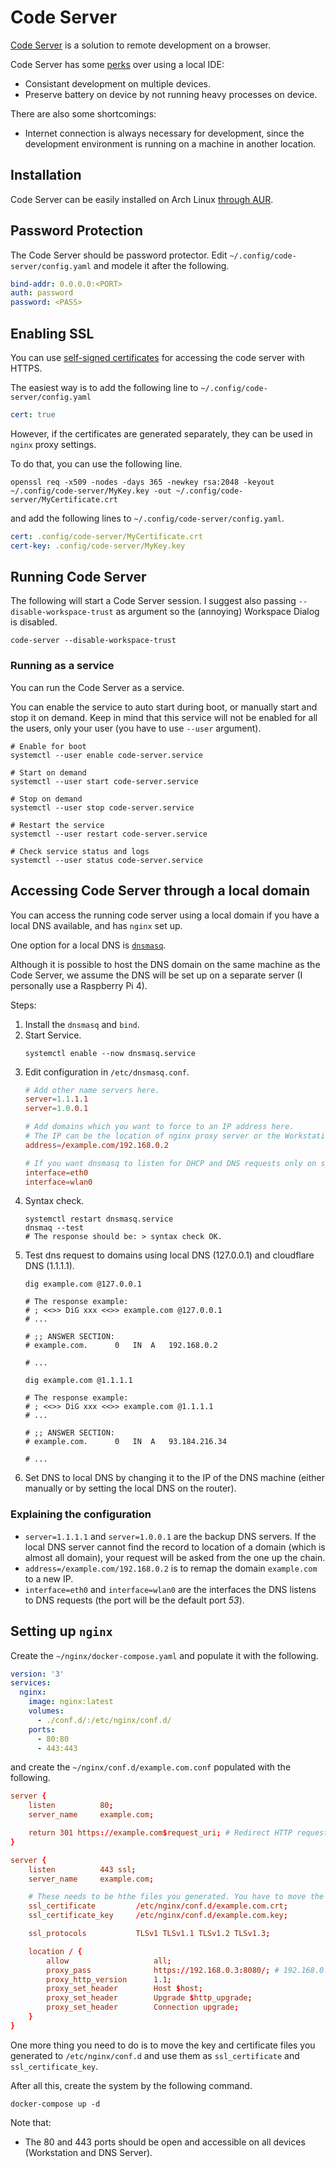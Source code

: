 # Code Server

[Code Server](https://github.com/coder/code-server) is a solution to remote development on a browser.

Code Server has some [perks](https://github.com/coder/code-server#highlights) over using a local IDE:
- Consistant development on multiple devices.
- Preserve battery on device by not running heavy processes on device.

There are also some shortcomings:
- Internet connection is always necessary for development, since the development environment is running on a machine in another location.

## Installation

Code Server can be easily installed on Arch Linux [through AUR](https://aur.archlinux.org/packages/code-server).

## Password Protection

The Code Server should be password protector. Edit `~/.config/code-server/config.yaml` and modele it after the following.

```yaml
bind-addr: 0.0.0.0:<PORT>
auth: password
password: <PASS>
```

## Enabling SSL

You can use [self-signed certificates](https://coder.com/docs/code-server/latest/guide#https-and-self-signed-certificates) for accessing the code server with HTTPS.

The easiest way is to add the following line to `~/.config/code-server/config.yaml`

```yaml
cert: true
```

However, if the certificates are generated separately, they can be used in `nginx` proxy settings.

To do that, you can use the following line.

```shell
openssl req -x509 -nodes -days 365 -newkey rsa:2048 -keyout ~/.config/code-server/MyKey.key -out ~/.config/code-server/MyCertificate.crt
```

and add the following lines to  `~/.config/code-server/config.yaml`.

```yaml
cert: .config/code-server/MyCertificate.crt
cert-key: .config/code-server/MyKey.key
```

## Running Code Server

The following will start a Code Server session. I suggest also passing `--disable-workspace-trust` as argument so the (annoying) Workspace Dialog is disabled.

```shell
code-server --disable-workspace-trust
```

### Running as a service

You can run the Code Server as a service.

You can enable the service to auto start during boot, or manually start and stop it on demand. Keep in mind that this service will not be enabled for all the users, only your user (you have to use `--user` argument).

```shell
# Enable for boot
systemctl --user enable code-server.service

# Start on demand
systemctl --user start code-server.service

# Stop on demand
systemctl --user stop code-server.service

# Restart the service
systemctl --user restart code-server.service

# Check service status and logs
systemctl --user status code-server.service
```

## Accessing Code Server through a local domain

You can access the running code server using a local domain if you have a local DNS available, and has `nginx` set up.

One option for a local DNS is [`dnsmasq`](https://wiki.archlinux.org/title/dnsmasq).

Although it is possible to host the DNS domain on the same machine as the Code Server, we assume the DNS will be set up on a separate server (I personally use a Raspberry Pi 4).

Steps:
1. Install the `dnsmasq` and `bind`.
2. Start Service.
    ```shell
    systemctl enable --now dnsmasq.service
    ```
3. Edit configuration in `/etc/dnsmasq.conf`.
    ```conf
    # Add other name servers here.
    server=1.1.1.1
    server=1.0.0.1

    # Add domains which you want to force to an IP address here.
    # The IP can be the location of nginx proxy server or the Workstation machine itself.
    address=/example.com/192.168.0.2

    # If you want dnsmasq to listen for DHCP and DNS requests only on specified interfaces (and the loopback) give the name of the interface (eg eth0) here. Repeat the line for more than one interface.
    interface=eth0
    interface=wlan0
    ```
4. Syntax check.
    ```shell
    systemctl restart dnsmasq.service
    dnsmaq --test
    # The response should be: > syntax check OK.
    ```
5. Test dns request to domains using local DNS (127.0.0.1) and cloudflare DNS (1.1.1.1).
    ```shell
    dig example.com @127.0.0.1

    # The response example:
    # ; <<>> DiG xxx <<>> example.com @127.0.0.1
    # ...

    # ;; ANSWER SECTION:
    # example.com.		0	IN	A	192.168.0.2

    # ...

    dig example.com @1.1.1.1

    # The response example:
    # ; <<>> DiG xxx <<>> example.com @1.1.1.1
    # ...

    # ;; ANSWER SECTION:
    # example.com.		0	IN	A	93.184.216.34

    # ...
    ```
6. Set DNS to local DNS by changing it to the IP of the DNS machine (either manually or by setting the local DNS on the router).

### Explaining the configuration

- `server=1.1.1.1` and `server=1.0.0.1` are the backup DNS servers. If the local DNS server cannot find the record to location of a domain (which is almost all domain), your request will be asked from the one up the chain.
- `address=/example.com/192.168.0.2` is to remap the domain `example.com` to a new IP.
- `interface=eth0` and `interface=wlan0` are the interfaces the DNS listens to DNS requests (the port will be the default port *53*).

## Setting up `nginx`

Create the `~/nginx/docker-compose.yaml` and populate it with the following.

```yaml
version: '3'
services:
  nginx:
    image: nginx:latest
    volumes:
      - ./conf.d/:/etc/nginx/conf.d/
    ports:
      - 80:80
      - 443:443
```

and create the `~/nginx/conf.d/example.com.conf` populated with the following.

```conf
server {
    listen          80;
    server_name     example.com;

    return 301 https://example.com$request_uri; # Redirect HTTP requests to HTTPS address
}

server {
    listen          443 ssl;
    server_name     example.com;

    # These needs to be hthe files you generated. You have to move the if the WS machine and DNS/nginx machine are not the same.
    ssl_certificate         /etc/nginx/conf.d/example.com.crt;
    ssl_certificate_key     /etc/nginx/conf.d/example.com.key;

    ssl_protocols           TLSv1 TLSv1.1 TLSv1.2 TLSv1.3;

    location / {
        allow                   all;
        proxy_pass              https://192.168.0.3:8080/; # 192.168.0.3 is the Workstation machine and 8080 is the port for code-server
        proxy_http_version      1.1;
        proxy_set_header        Host $host;
        proxy_set_header        Upgrade $http_upgrade;
        proxy_set_header        Connection upgrade;
    }
}
```

One more thing you need to do is to move the key and certificate files you generated to `/etc/nginx/conf.d` and use them as `ssl_certificate` and `ssl_certificate_key`.

After all this, create the system by the following command.

```shell
docker-compose up -d
```

Note that:
-   The 80 and 443 ports should be open and accessible on all devices (Workstation and DNS Server).
